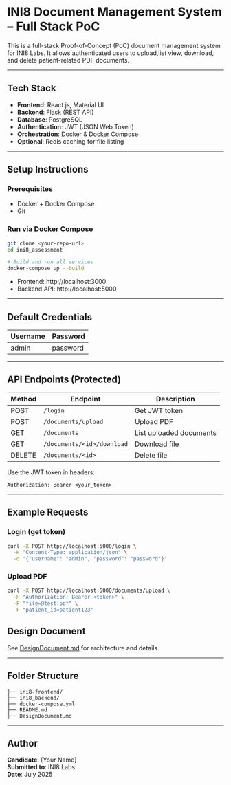 # INI8 Document Management System – Full Stack PoC

This is a full-stack Proof-of-Concept (PoC) document management system for INI8 Labs. It allows authenticated users to upload,list view, download, and delete patient-related PDF documents.

---

## Tech Stack

- **Frontend**: React.js, Material UI
- **Backend**: Flask (REST API)
- **Database**: PostgreSQL
- **Authentication**: JWT (JSON Web Token)
- **Orchestration**: Docker & Docker Compose
- **Optional**: Redis caching for file listing

---

## Setup Instructions

### Prerequisites

- Docker + Docker Compose
- Git

### Run via Docker Compose

```bash
git clone <your-repo-url>
cd ini8_assessment

# Build and run all services
docker-compose up --build
```

- Frontend: http://localhost:3000
- Backend API: http://localhost:5000

---

## Default Credentials

| Username | Password |
|----------|----------|
| admin    | password |

---

## API Endpoints (Protected)

| Method | Endpoint         | Description          |
|--------|------------------|----------------------|
| POST   | `/login`     | Get JWT token        |
| POST   | `/documents/upload`    | Upload PDF           |
| GET    | `/documents`     | List uploaded documents  |
| GET    | `/documents/<id>/download` | Download file |
| DELETE | `/documents/<id>` | Delete file   |

Use the JWT token in headers:

```
Authorization: Bearer <your_token>
```

---

## Example Requests

### Login (get token)

```bash
curl -X POST http://localhost:5000/login \
  -H "Content-Type: application/json" \
  -d '{"username": "admin", "password": "password"}'
```

### Upload PDF

```bash
curl -X POST http://localhost:5000/documents/upload \
  -H "Authorization: Bearer <token>" \
  -F "file=@test.pdf" \
  -F "patient_id=patient123"
```

## Design Document

See [DesignDocument.md](./DesignDocument.md) for architecture and details.

---

## Folder Structure

```
├── ini8-frontend/
├── ini8_backend/
├── docker-compose.yml
├── README.md
├── DesignDocument.md
```

---

## Author

**Candidate**: [Your Name]  
**Submitted to**: INI8 Labs  
**Date**: July 2025
